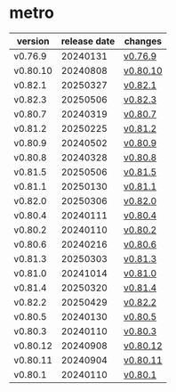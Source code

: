 # metro	


|version|release date|changes|
|---|---|---|
|v0.76.9|20240131|[v0.76.9](./v0.76.9-20240131.md)|
|v0.80.10|20240808|[v0.80.10](./v0.80.10-20240808.md)|
|v0.82.1|20250327|[v0.82.1](./v0.82.1-20250327.md)|
|v0.82.3|20250506|[v0.82.3](./v0.82.3-20250506.md)|
|v0.80.7|20240319|[v0.80.7](./v0.80.7-20240319.md)|
|v0.81.2|20250225|[v0.81.2](./v0.81.2-20250225.md)|
|v0.80.9|20240502|[v0.80.9](./v0.80.9-20240502.md)|
|v0.80.8|20240328|[v0.80.8](./v0.80.8-20240328.md)|
|v0.81.5|20250506|[v0.81.5](./v0.81.5-20250506.md)|
|v0.81.1|20250130|[v0.81.1](./v0.81.1-20250130.md)|
|v0.82.0|20250306|[v0.82.0](./v0.82.0-20250306.md)|
|v0.80.4|20240111|[v0.80.4](./v0.80.4-20240111.md)|
|v0.80.2|20240110|[v0.80.2](./v0.80.2-20240110.md)|
|v0.80.6|20240216|[v0.80.6](./v0.80.6-20240216.md)|
|v0.81.3|20250303|[v0.81.3](./v0.81.3-20250303.md)|
|v0.81.0|20241014|[v0.81.0](./v0.81.0-20241014.md)|
|v0.81.4|20250320|[v0.81.4](./v0.81.4-20250320.md)|
|v0.82.2|20250429|[v0.82.2](./v0.82.2-20250429.md)|
|v0.80.5|20240130|[v0.80.5](./v0.80.5-20240130.md)|
|v0.80.3|20240110|[v0.80.3](./v0.80.3-20240110.md)|
|v0.80.12|20240908|[v0.80.12](./v0.80.12-20240908.md)|
|v0.80.11|20240904|[v0.80.11](./v0.80.11-20240904.md)|
|v0.80.1|20240110|[v0.80.1](./v0.80.1-20240110.md)|
